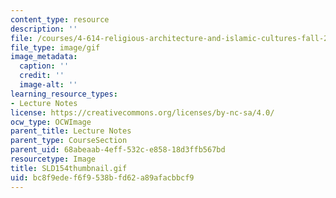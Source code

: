 ```yaml
---
content_type: resource
description: ''
file: /courses/4-614-religious-architecture-and-islamic-cultures-fall-2002/bc8f9edef6f9538bfd62a89afacbbcf9_SLD154thumbnail.gif
file_type: image/gif
image_metadata:
  caption: ''
  credit: ''
  image-alt: ''
learning_resource_types:
- Lecture Notes
license: https://creativecommons.org/licenses/by-nc-sa/4.0/
ocw_type: OCWImage
parent_title: Lecture Notes
parent_type: CourseSection
parent_uid: 68abeaab-4eff-532c-e858-18d3ffb567bd
resourcetype: Image
title: SLD154thumbnail.gif
uid: bc8f9ede-f6f9-538b-fd62-a89afacbbcf9
---
```

